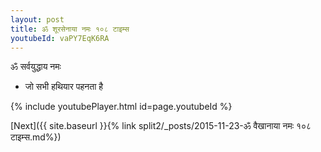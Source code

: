 ```yaml
---
layout: post
title: ॐ शूरसेनाया नमः १०८ टाइम्स
youtubeId: vaPY7EqK6RA
---
```

 
 
 ॐ सर्वयुद्धाय नमः  
 
 -  जो सभी हथियार पहनता है 
 
  
 
  
 
 
 
 
 
 


{% include youtubePlayer.html id=page.youtubeId %}
 
[Next]({{ site.baseurl }}{% link  split2/_posts/2015-11-23-ॐ वैखानाया नमः १०८ टाइम्स.md%})
 
